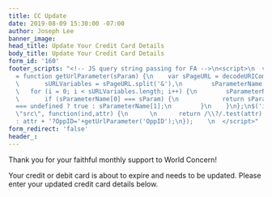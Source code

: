 ```yaml
---
title: CC Update
date: 2019-08-09 15:30:00 -07:00
author: Joseph Lee
banner_image: 
head_title: Update Your Credit Card Details
body_title: Update Your Credit Card Details
form_id: '160'
footer_scripts: "<!-- JS query string passing for FA -->\n<script>\n  var getUrlParameter
  = function getUrlParameter(sParam) {\n    var sPageURL = decodeURIComponent(window.location.search.substring(1)),\n
  \       sURLVariables = sPageURL.split('&'),\n        sParameterName,\n        i;\n\n
  \   for (i = 0; i < sURLVariables.length; i++) {\n        sParameterName = sURLVariables[i].split('=');\n\n
  \       if (sParameterName[0] === sParam) {\n            return sParameterName[1]
  === undefined ? true : sParameterName[1];\n        }\n    }\n};\n$('iframe.fa_form').attr(
  \"src\", function(ind,attr) {\n      \n      return /\\?/.test(attr) ? attr + '&OppID='+getUrlParameter('OppID')
  : attr + '?OppID='+getUrlParameter('OppID');\n});    \n  </script>"
form_redirect: 'false'
header_: 
---
```


Thank you for your faithful monthly support to World Concern!

Your credit or debit card is about to expire and needs to be updated. Please enter your updated credit card details below.
